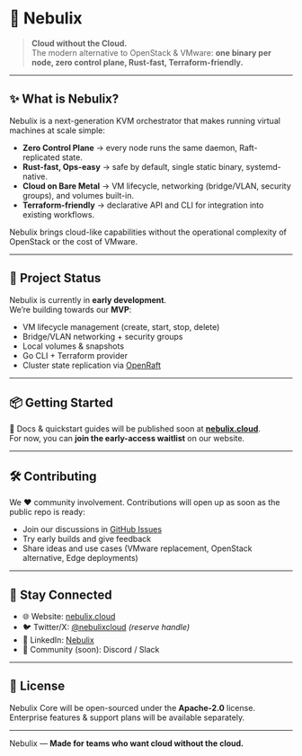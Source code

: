 # 🌌 Nebulix

> **Cloud without the Cloud.**  
> The modern alternative to OpenStack & VMware: **one binary per node, zero control plane, Rust-fast, Terraform-friendly.**

---

## ✨ What is Nebulix?

Nebulix is a next-generation KVM orchestrator that makes running virtual machines at scale simple:

- **Zero Control Plane** → every node runs the same daemon, Raft-replicated state.  
- **Rust-fast, Ops-easy** → safe by default, single static binary, systemd-native.  
- **Cloud on Bare Metal** → VM lifecycle, networking (bridge/VLAN, security groups), and volumes built-in.  
- **Terraform-friendly** → declarative API and CLI for integration into existing workflows.  

Nebulix brings cloud-like capabilities without the operational complexity of OpenStack or the cost of VMware.

---

## 🚀 Project Status

Nebulix is currently in **early development**.  
We’re building towards our **MVP**:

- VM lifecycle management (create, start, stop, delete)  
- Bridge/VLAN networking + security groups  
- Local volumes & snapshots  
- Go CLI + Terraform provider  
- Cluster state replication via [OpenRaft](https://github.com/databendlabs/openraft)  

---

## 📦 Getting Started

🔗 Docs & quickstart guides will be published soon at [**nebulix.cloud**](https://nebulix.cloud).  
For now, you can **join the early-access waitlist** on our website.

---

## 🛠️ Contributing

We ❤️ community involvement. Contributions will open up as soon as the public repo is ready:

- Join our discussions in [GitHub Issues](https://github.com/nebulix-cloud)  
- Try early builds and give feedback  
- Share ideas and use cases (VMware replacement, OpenStack alternative, Edge deployments)

---

## 📣 Stay Connected

- 🌐 Website: [nebulix.cloud](https://nebulix.cloud)  
- 🐦 Twitter/X: [@nebulixcloud](https://twitter.com/nebulixcloud) *(reserve handle)*  
- 💼 LinkedIn: [Nebulix](https://linkedin.com/company/nebulix)  
- 💬 Community (soon): Discord / Slack  

---

## 📜 License

Nebulix Core will be open-sourced under the **Apache-2.0** license.  
Enterprise features & support plans will be available separately.

---

Nebulix — **Made for teams who want cloud without the cloud.**
